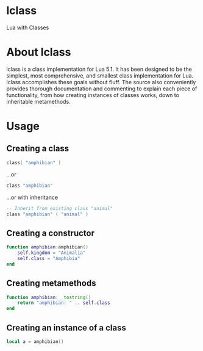 lclass
======

Lua with Classes

About lclass
============

lclass is a class implementation for Lua 5.1. It has been designed to be the
simplest, most comprehensive, and smallest class implementation for Lua. lclass
accomplishes these goals without fluff. The source also conveniently provides
thorough documentation and commenting to explain each piece of functionality,
from how creating instances of classes works, down to inheritable metamethods.

Usage
=====

Creating a class
----------------

```lua
class( "amphibian" )
```

...or

```lua
class "amphibian"
```

...or with inheritance

```lua
-- Inherit from existing class "animal"
class "amphibian" ( "animal" )
```

Creating a constructor
----------------------

```lua
function amphibian:amphibian()
	self.kingdom = "Animalia"
	self.class = "Amphibia"
end
```

Creating metamethods
--------------------

```lua
function amphibian:__tostring()
	return "amphibian: " .. self.class
end
```

Creating an instance of a class
-------------------------------

```lua
local a = amphibian()
```
